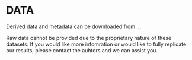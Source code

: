 # DATA

Derived data and metadata can be downloaded from ...

Raw data cannot be provided due to the proprietary nature of these datasets. If you would like more infomration or would like to fully replicate our results, please contact the auhtors and we can assist you.

